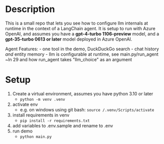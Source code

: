 # Description

This is a small repo that lets you see how to configure llm internals at runtime in the context of a LangChain agent. It is setup to run with Azure OpenAI, and assumes you have a **gpt-4-turbo 1106-preview** model, and a **gpt-35-turbo 0613 or later** model deployed in Azure OpenAI.

Agent Features:
    - one tool in the demo, DuckDuckGo search
    - chat history *and* entity memory
    - llm is configurable at runtime, see main.py/run_agent ~ln 29 and how run_agent takes "llm_choice" as an argument

# Setup
1. Create a virtual environment, assumes you have python 3.10 or later
    -  `python -m venv .venv`
1. activate env
    - e.g. on windows using git bash: `source /.venv/Scripts/activate`
1. install requirements in venv
    - `pip install -r requirements.txt`
1. add variables to .env.sample and rename to .env
1. run demo
    - `python main.py`

